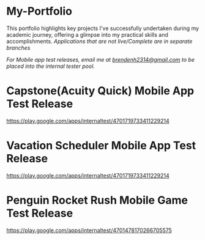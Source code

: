 # My-Portfolio
This portfolio highlights key projects I've successfully undertaken during my academic journey, offering a glimpse into my practical skills and accomplishments.
*Applications that are not live/Complete are in separate branches*

*For Mobile app test releases, email me at brendenh2314@gmail.com to be placed into the internal tester pool.*

# Capstone(Acuity Quick) Mobile App Test Release
  https://play.google.com/apps/internaltest/4701719733411229214 
# Vacation Scheduler Mobile App Test Release
  https://play.google.com/apps/internaltest/4701719733411229214 
# Penguin Rocket Rush Mobile Game Test Release
  https://play.google.com/apps/internaltest/4701478170266705575

